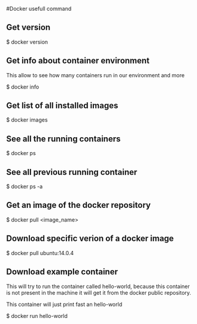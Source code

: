 #Docker usefull command

## Get version

$ docker version

## Get info about container environment

This allow to see how many containers run
in our environment and more

$ docker info

## Get list of all installed images

$ docker images

## See all the running containers

$ docker ps

## See all previous running container

$ docker ps -a

## Get an image of the docker repository

$ docker pull <image_name>

## Download specific verion of a docker image

$ docker pull ubuntu:14.0.4

## Download example container 

This will try to run the container called
hello-world, because this container is not
present in the machine it will get it from
the docker public repository.

This container will just print fast an hello-world

$ docker run hello-world

